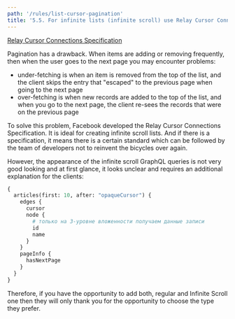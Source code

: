 ```yaml
---
path: '/rules/list-cursor-pagination'
title: '5.5. For infinite lists (infinite scroll) use Relay Cursor Connections Specification.'
---
```


[Relay Cursor Connections Specification](https://facebook.github.io/relay/graphql/connections.htm)

Pagination has a drawback. When items are adding or removing frequently, then when the user goes to the next page you may encounter problems:

- under-fetching is when an item is removed from the top of the list, and the client skips the entry that "escaped" to the previous page when going to the next page
- over-fetching is when new records are added to the top of the list, and when you go to the next page, the client re-sees the records that were on the previous page

To solve this problem, Facebook developed the Relay Cursor Connections Specification. It is ideal for creating infinite scroll lists. And if there is a specification, it means there is a certain standard which can be followed by the team of developers not to reinvent the bicycles over again.

However, the appearance of the infinite scroll GraphQL queries is not very good looking and at first glance, it looks unclear and requires an additional explanation for the clients:

```graphql
{
  articles(first: 10, after: "opaqueCursor") {
    edges {
      cursor
      node {
        # только на 3-уровне вложенности получаем данные записи
        id
        name
      }
    }
    pageInfo {
      hasNextPage
    }
  }
}
```

Therefore, if you have the opportunity to add both, regular and Infinite Scroll one then they will only thank you for the opportunity to choose the type they prefer.
